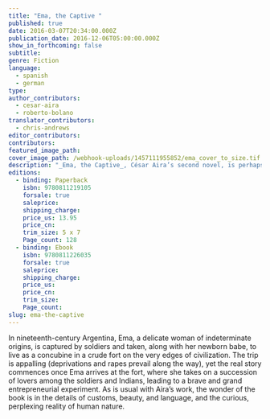 ```yaml
---
title: "Ema, the Captive "
published: true
date: 2016-03-07T20:34:00.000Z
publication_date: 2016-12-06T05:00:00.000Z
show_in_forthcoming: false
subtitle:
genre: Fiction
language:
  - spanish
  - german
type:
author_contributors:
  - cesar-aira
  - roberto-bolano
translator_contributors:
  - chris-andrews
editor_contributors:
contributors:
featured_image_path:
cover_image_path: /webhook-uploads/1457111955852/ema_cover_to_size.tif
description: "_Ema, the Captive_, César Aira’s second novel, is perhaps closest in style to his popular _Episode in the Life of a Landscape Painter_ and _The Hare_ "
editions:
  - binding: Paperback
    isbn: 9780811219105
    forsale: true
    saleprice:
    shipping_charge:
    price_us: 13.95
    price_cn:
    trim_size: 5 x 7
    Page_count: 128
  - binding: Ebook
    isbn: 9780811226035
    forsale: true
    saleprice:
    shipping_charge:
    price_us:
    price_cn:
    trim_size:
    Page_count:
slug: ema-the-captive
---
```


In nineteenth-century Argentina, Ema, a delicate woman of indeterminate origins, is captured by soldiers and taken, along with her newborn babe, to live as a concubine in a crude fort on the very edges of civilization. The trip is appalling (deprivations and rapes prevail along the way), yet the real story commences once Ema arrives at the fort, where she takes on a succession of lovers among the soldiers and Indians, leading to a brave and grand entrepreneurial experiment. As is usual with Aira’s work, the wonder of the book is in the details of customs, beauty, and language, and the curious, perplexing reality of human nature.
